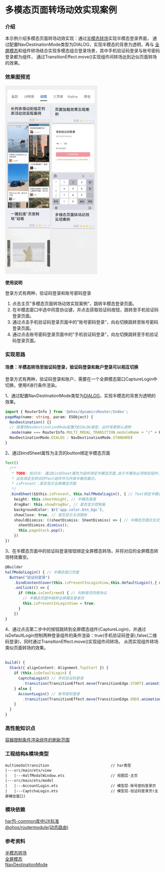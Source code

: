 # 多模态页面转场动效实现案例

### 介绍

本示例介绍多模态页面转场动效实现：通过[半模态转场](https://developer.huawei.com/consumer/cn/doc/harmonyos-references/ts-universal-attributes-sheet-transition-0000001820880845)实现半模态登录界面，
通过配置NavDestinationMode类型为DIALOG，实现半模态的背景为透明，再与
[全屏模态](https://developer.huawei.com/consumer/cn/doc/harmonyos-references/ts-universal-attributes-modal-transition-0000001821000821)和组件转场结合实现多模态组合登录场景，其中手机验证码登录与账号密码登录都为组件，
通过TransitionEffect.move()实现组件间转场达到近似页面转场的效果。

### 效果图预览

<img src="../../product/entry/src/main/resources/base/media/multi_modal_transition.gif" width="300">

**使用说明**

登录方式有两种，验证码登录和账号密码登录
1. 点击主页"多模态页面转场动效实现案例"，跳转半模态登录页面。
2. 在半模态窗口中选中同意协议键，并点击获取验证码按钮，跳转至手机验证码登录页面。
3. 通过点击手机验证码登录页面中的"账号密码登录"，向右切换跳转至账号密码登录页面。
4. 通过点击账号密码登录页面中的"手机验证码登录"，向左切换跳转至手机验证码登录页面。

### 实现思路
#### 场景：半模态转场至验证码登录，验证码登录和账户登录可以相互切换

登录方式有两种，验证码登录和账户，需要在一个全屏模态窗口CaptureLogin中切换，使用if进行条件渲染。

1、通过配置NavDestinationMode类型为[DIALOG](../../product/entry/src/main/ets/pages/EntryView.ets)，实现半模态的背景为透明的效果。
```typescript
import { RouterInfo } from '@ohos/dynamicsRouter/Index';
pageMap(name: string, param: ESObject) {
  NavDestination() {}
  // 按需将NavDestinationMode配置为DIALOG类型，此时背景默认透明
  .mode(name === RouterInfo.MULTI_MODAL_TRANSITION.moduleName + "/" + RouterInfo.MULTI_MODAL_TRANSITION.pageName ?
  NavDestinationMode.DIALOG : NavDestinationMode.STANDARD)
}
```
2、通过bindSheet属性为主页的button绑定半模态页面
```typescript
Text()
  /**
   * TODO: 知识点: 通过bindSheet属性为组件绑定半模态页面,由于半模态必须绑定组件，
   * 此处绑定无样式的Text组件作为开屏半模态展示。
   * isPresent：是否显示全屏模态页面
   */
  .bindSheet($$this.isPresent, this.halfModalLogin(), { // Text绑定半模态转场
    height: this.sheetHeight, // 半模态高度
    dragBar: this.showDragBar, // 是否显示控制条
    backgroundColor: $r('app.color.btn_bgc'),
    showClose: true, // 是否显示关闭图标
    shouldDismiss: ((sheetDismiss: SheetDismiss) => { // 半模态页面交互式关闭回调函数
      sheetDismiss.dismiss();
      this.pageStack.pop();
    })
})
```
3、在半模态页面中的验证码登录按钮绑定全屏模态转场，并将对应的全屏模态转场特效置空。
```typescript
@Builder
halfModalLogin() { // 半模态窗口页面
  Button("验证码登录")
    .bindContentCover(this.isPresentInLoginView,this.defaultLogin(),{ modalTransition: ModalTransition.NONE}) // 全屏模态转场
    .onClick(() => {
      if (this.isConfirmed) { // 判断是否同意协议
        // 半模态页面中跳转全屏模态登录页
        this.isPresentInLoginView = true;
      }
    })
}
```
4、通过点击第二步中的按钮跳转到全屏模态组件(CaptureLogin)，并通过isDefaultLogin控制两种登录组件的条件渲染：true(手机验证码登录),false(二维码登录)，同时通过TransitionEffect.move()实现组件间转场，
从而实现组件转场类似页面转场的效果。
```typescript

build() {
  Stack({ alignContent: Alignment.TopStart }) {
    if (this.isDefaultLogin) {
      CaptchaLogin() // 手机验证码登录
        .transition(TransitionEffect.move(TransitionEdge.START).animation({ duration: EffectDuration, curve: Curve.Linear })) // 从左边推出
    } else {
      AccountLogin() // 账号密码登录
        .transition(TransitionEffect.move(TransitionEdge.END).animation({ duration: EffectDuration, curve: Curve.Linear })) // 从右边推出
    }
  }
}
```

### 高性能知识点

[容器限制条件渲染组件的刷新范围](https://docs.openharmony.cn/pages/v4.0/zh-cn/application-dev/performance/proper-choice-between-if-and-visibility.md/#%E6%9D%A1%E4%BB%B6%E6%B8%B2%E6%9F%93%E5%92%8C%E5%AE%B9%E5%99%A8%E9%99%90%E5%88%B6)

### 工程结构&模块类型

   ```
   multimodaltransition                            // har类型
   |---src/main/ets/view
   |   |---HalfModalWindow.ets                     // 视图层-主页
   |---src/main/ets/model
   |   |---AccountLogin.ets                        // 模型层-账号密码登录页 
   |   |---CaptchaLogin.ets                        // 模型层-验证码登录页(全屏模态窗口) 
   ```

### 模块依赖

[har包-common库中UX标准](../../common/utils/src/main/resources/base/element)  
[@ohos/routermodule(动态路由)](../../feature/routermodule)

### 参考资料

[半模态转场](https://developer.huawei.com/consumer/cn/doc/harmonyos-references/ts-universal-attributes-sheet-transition-0000001820880845)  
[全屏模态](https://developer.huawei.com/consumer/cn/doc/harmonyos-references/ts-universal-attributes-modal-transition-0000001821000821)  
[NavDestinationMode](https://developer.huawei.com/consumer/cn/doc/harmonyos-references/ts-basic-components-navdestination-0000001774280918#ZH-CN_TOPIC_0000001774280918__navdestinationmode)

